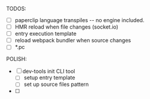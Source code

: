 TODOS:

- [ ] paperclip language transpiles -- no engine included.
- [ ] HMR reload when file changes (socket.io)
- [ ] entry execution template
- [ ] reload webpack bundler when source changes
- [ ] *.pc 

POLISH:

- [ ] dev-tools init CLI tool
  - [ ] setup entry template
  - [ ] set up source files pattern
- [ ] 